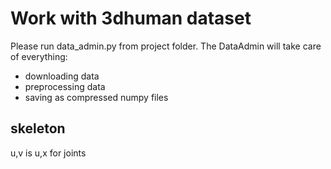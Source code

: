 # Work with 3dhuman dataset

Please run data_admin.py from project folder. 
The DataAdmin will take care of everything:
- downloading data
- preprocessing data
- saving as compressed numpy files


## skeleton
u,v is u,x for joints